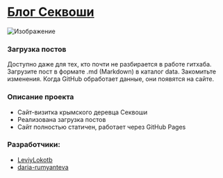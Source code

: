 # [Блог Секвоши](https://sekvosha.github.io/crimea-tree/)
![Изображение](https://optim.tildacdn.pub/tild3565-6330-4264-a437-313532373232/-/resize/300x/-/format/webp/photo.jpg.webp)
### Загрузка постов
Доступно даже для тех, кто почти не разбирается в работе гитхаба.
Загрузите пост в формате .md (Markdown) в каталог data. Закомитьте изменения. Когда GitHub обработает данные, они появятся на сайте.

### Описание проекта
- Сайт-визитка крымского деревца Секвоши
- Реализована загрузка постов
- Сайт полностью статичен, работает через GitHub Pages

### Разработчики:
- [LeviyLokotb](https://github.com/LeviyLokotb)
- [daria-rumyanteva](https://github.com/daria-rumyantseva)
